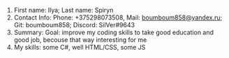 1. First name: Ilya; Last name: Spiryn
2. Contact Info: Phone: +375298073508, Mail: boumboum858@yandex.ru; Git: boumboum858; Discord: SilVer#9643
3. Summary: Goal: improve my coding skills to take good education and good job, becouse that way interesting for me
4. My skills: some C#, well HTML/CSS, some JS
